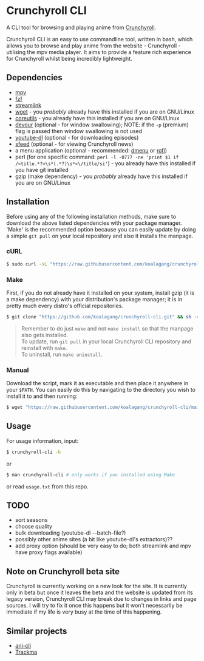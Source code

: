 # Crunchyroll CLI

A CLI tool for browsing and playing anime from [Crunchyroll](https://www.crunchyroll.com).

Crunchyroll CLI is an easy to use commandline tool, written in bash, which allows you to browse and play anime from the website - Crunchyroll - utilising the mpv media player. It aims to provide a feature rich experience for Crunchyroll whilst being incredibly lightweight.

## Dependencies

* [mpv](https://mpv.io/)
* [fzf](https://github.com/koalagang/crunchyroll-cli)
* [streamlink](https://streamlink.github.io/)
* [wget](https://www.gnu.org/software/wget/) - you *probably* already have this installed if you are on GNU/Linux
* [coreutils](https://www.gnu.org/software/coreutils/) - you already have this installed if you are on GNU/Linux
* [devour](https://github.com/salman-abedin/devour) (optional - for window swallowing); NOTE: if the `-p` (premium) flag is passed then window swallowing is not used
* [youtube-dl](https://github.com/ytdl-org/youtube-dl) (optional - for downloading episodes)
* [sfeed](https://codemadness.org/sfeed-simple-feed-parser.html) (optional - for viewing Crunchyroll news)
* a menu application (optional - recommended: [dmenu](http://tools.suckless.org/dmenu/) or [rofi](https://github.com/davatorium/rofi))
* perl (for one specific command: `perl -l -0777 -ne 'print $1 if /<title.*?>\s*(.*?)\s*<\/title/si'`) - you already have this installed if you have git installed
* gzip (make dependency) - you *probably* already have this installed if you are on GNU/Linux

## Installation

Before using any of the following installation methods, make sure to download the above listed dependencies with your package manager. 'Make' is the recommended option because you can easily update by doing a simple `git pull` on your local repository and also it installs the manpage.

### cURL

```sh
$ sudo curl -sL "https://raw.githubusercontent.com/koalagang/crunchyroll-cli/main/crunchyroll-cli" -o /usr/bin/crunchyroll-cli
```

### Make
First, if you do not already have it installed on your system, install gzip (it is a make dependency) with your distribution's package manager; it is in pretty much every distro's official repositories.

```sh
$ git clone "https://github.com/koalagang/crunchyroll-cli.git" && sh -c 'cd crunchyroll-cli/ && make'
```
> Remember to do just `make` and not `make install` so that the manpage also gets installed.\
> To update, run `git pull` in your local Crunchyroll CLI repository and reinstall with `make`.\
> To uninstall, run `make uninstall`. 

### Manual

Download the script, mark it as executable and then place it anywhere in your `$PATH`.
You can easily do this by navigating to the directory you wish to install it to and then running:
```sh
$ wget "https://raw.githubusercontent.com/koalagang/crunchyroll-cli/main/crunchyroll-cli" && chmod +x crunchyroll-cli
```

## Usage

For usage information, input:
```sh
$ crunchyroll-cli -h
```
or
```sh
$ man crunchyroll-cli # only works if you installed using Make
```
or
read `usage.txt` from this repo.

## TODO

* sort seasons
* choose quality
* bulk downloading (youtube-dl --batch-file?)
* possibly other anime sites (a bit like youtube-dl's extractors)??
* add proxy option (should be very easy to do; both streamlink and mpv have proxy flags available)

## Note on Crunchyroll beta site

Crunchyroll is currently working on a new look for the site. It is currently only in beta but once it leaves the beta and the website is updated from its legacy version, Crunchyroll CLI may break due to changes in links and page sources. I will try to fix it once this happens but it won't necessarily be immediate if my life is very busy at the time of this happening.

## Similar projects

* [ani-cli](https://github.com/pystardust/ani-cli)
* [Trackma](https://github.com/z411/trackma)

